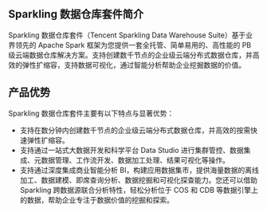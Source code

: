 ## Sparkling 数据仓库套件简介
Sparkling 数据仓库套件（Tencent Sparkling Data Warehouse Suite）基于业界领先的 Apache Spark 框架为您提供一套全托管、简单易用的、高性能的 PB 级云端数据仓库解决方案。支持创建数千节点的企业级云端分布式数据仓库，并高效的弹性扩缩容，支持数据可视化，通过智能分析帮助企业挖掘数据的价值。

## 产品优势
Sparkling 数据仓库套件主要有以下特点与显著优势：
- 支持在数分钟内创建数千节点的企业级云端分布式数据仓库，并高效的按需快速弹性扩缩容。
- 支持通过一站式大数据开发和科学平台 Data Studio 进行集群管控、数据集成、元数据管理、工作流开发、数据加工处理、结果可视化等操作。
- 支持通过深度集成商业智能分析 BI，构建应用数据集市，提供海量数据的离线加工、数据建模、即席查询分析、数据挖掘和可视化探查能力。您还可以借助 Sparkling 跨数据源联合分析特性，轻松分析位于 COS 和 CDB 等数据引擎上的数据，帮助企业专注于数据价值的挖掘和探索。
